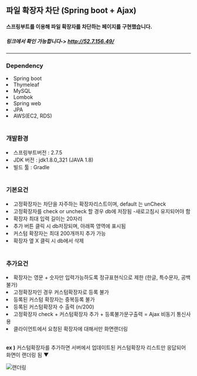 <h2>파일 확장자 차단 (Spring boot + Ajax)</h2>
<h4>스프링부트를 이용해 파일 확장자를 차단하는 페이지를 구현했습니다.</h4>
<h5>링크에서 확인 가능합니다-> <a href ="http://52.7.156.49/">http://52.7.156.49/</a></h5>
<hr>

<h3>Dependency</h3>
<li>Spring boot</li>
<li>Thymeleaf</li>
<li>MySQL</li>
<li>Lombok</li>
<li>Spring web</li>
<li>JPA</li>
<li>AWS(EC2, RDS)</li><br>

<h3>개발환경</h3>
<li>스프링부트버전 : 2.7.5</li>
<li>JDK 버전 : jdk1.8.0_321 (JAVA 1.8)</li>
<li>빌드 툴 : Gradle</li><br>


<h3>기본요건</h3>
<li>고정확장자는 차단을 자주하는 확장자리스트이며, default 는 unCheck</li>
<li>고정확장자를 check or uncheck 할 경우 db에 저장됨 -새로고침시 유지되어야 함</li>
<li>확장자 최대 입력 길이는 20자리</li>
<li>추가 버튼 클릭 시 db저장되며, 아래쪽 영역에 표시됨</li>
<li>커스텀 확장자는 최대 200개까지 추가 가능</li>
<li>확장자 옆 X 클릭 시 db에서 삭제</li>
<br>
<h3>추가요건</h3>
<li>확장자는 영문 + 숫자만 입력가능하도록 정규표현식으로 제한 (한글, 특수문자, 공백 불가)</li>
<li>고정확장자인 경우 커스텀확장자로 등록 불가</li>
<li>등록된 커스텀 확장자는 중복등록 불가</li>
<li>등록된 커스텀확장자 수 출력 (n/200)</li>
<li>고정확장자 check + 커스텀확장자 추가 + 등록불가문구출력 = Ajax 비동기 통신사용</li>
<li>클라이언트에서 요청된 확장자에 대해서만 화면랜더링</li><br>
<p><b>ex )</b> 커스텀확장자를 추가하면 서버에서 업데이트된 커스텀확장자 리스트만 응답되어 화면이 랜더링 됨 ▼ </p>

![랜더링](https://user-images.githubusercontent.com/105329813/199792718-71eeb627-6242-435b-b118-29d1b846d5e7.png)





